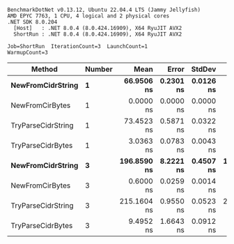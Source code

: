 ```

BenchmarkDotNet v0.13.12, Ubuntu 22.04.4 LTS (Jammy Jellyfish)
AMD EPYC 7763, 1 CPU, 4 logical and 2 physical cores
.NET SDK 8.0.204
  [Host]   : .NET 8.0.4 (8.0.424.16909), X64 RyuJIT AVX2
  ShortRun : .NET 8.0.4 (8.0.424.16909), X64 RyuJIT AVX2

Job=ShortRun  IterationCount=3  LaunchCount=1  
WarmupCount=3  

```
| Method             | Number | Mean        | Error     | StdDev    | Min         | Max         | Allocated |
|------------------- |------- |------------:|----------:|----------:|------------:|------------:|----------:|
| **NewFromCidrString**  | **1**      |  **66.9506 ns** | **0.2301 ns** | **0.0126 ns** |  **66.9362 ns** |  **66.9597 ns** |         **-** |
| NewFromCirBytes    | 1      |   0.0000 ns | 0.0000 ns | 0.0000 ns |   0.0000 ns |   0.0000 ns |         - |
| TryParseCidrString | 1      |  73.4523 ns | 0.5871 ns | 0.0322 ns |  73.4152 ns |  73.4726 ns |         - |
| TryParseCidrBytes  | 1      |   3.0363 ns | 0.0783 ns | 0.0043 ns |   3.0330 ns |   3.0412 ns |         - |
| **NewFromCidrString**  | **3**      | **196.8590 ns** | **8.2221 ns** | **0.4507 ns** | **196.3702 ns** | **197.2581 ns** |         **-** |
| NewFromCirBytes    | 3      |   0.6000 ns | 0.0259 ns | 0.0014 ns |   0.5989 ns |   0.6016 ns |         - |
| TryParseCidrString | 3      | 215.1604 ns | 0.9550 ns | 0.0523 ns | 215.1117 ns | 215.2158 ns |         - |
| TryParseCidrBytes  | 3      |   9.4952 ns | 1.6643 ns | 0.0912 ns |   9.3997 ns |   9.5814 ns |         - |
